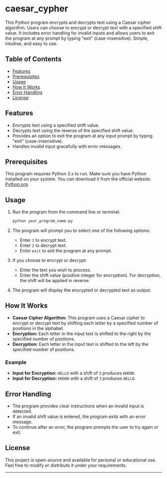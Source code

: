 # caesar_cypher
This Python program encrypts and decrypts text using a Caesar cipher algorithm. Users can choose to encrypt or decrypt text with a specified shift value. It includes error handling for invalid inputs and allows users to exit the program at any prompt by typing "exit" (case-insensitive). Simple, intuitive, and easy to use.

## Table of Contents
- [Features](#features)
- [Prerequisites](#prerequisites)
- [Usage](#usage)
- [How It Works](#how-it-works)
- [Error Handling](#error-handling)
- [License](#license)

## Features
- Encrypts text using a specified shift value.
- Decrypts text using the reverse of the specified shift value.
- Provides an option to exit the program at any input prompt by typing "exit" (case-insensitive).
- Handles invalid input gracefully with error messages.

## Prerequisites
This program requires Python 3.x to run. Make sure you have Python installed on your system. You can download it from the official website: [Python.org](https://www.python.org/).

## Usage
1. Run the program from the command line or terminal:
   ```bash
   python your_program_name.py
   ```

2. The program will prompt you to select one of the following options:
   - Enter `1` to encrypt text.
   - Enter `2` to decrypt text.
   - Enter `exit` to exit the program at any prompt.

3. If you choose to encrypt or decrypt:
   - Enter the text you wish to process.
   - Enter the shift value (positive integer for encryption). For decryption, the shift will be applied in reverse.

4. The program will display the encrypted or decrypted text as output.

## How It Works
- **Caesar Cipher Algorithm:** This program uses a Caesar cipher to encrypt or decrypt text by shifting each letter by a specified number of positions in the alphabet.
- **Encryption:** Each letter in the input text is shifted to the right by the specified number of positions.
- **Decryption:** Each letter in the input text is shifted to the left by the specified number of positions.

### Example
- **Input for Encryption:** `HELLO` with a shift of `3` produces `KHOOR`.
- **Input for Decryption:** `KHOOR` with a shift of `3` produces `HELLO`.

## Error Handling
- The program provides clear instructions when an invalid input is detected.
- If an invalid shift value is entered, the program exits with an error message.
- To continue after an error, the program prompts the user to try again or exit.

## License
This project is open-source and available for personal or educational use. Feel free to modify or distribute it under your requirements.

---
